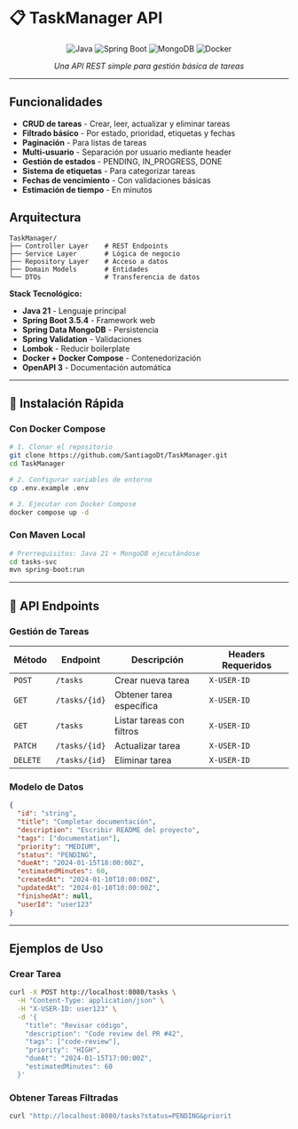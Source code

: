 # 📋 TaskManager API

<div align="center">

![Java](https://img.shields.io/badge/Java-21-orange?style=for-the-badge\&logo=java)
![Spring Boot](https://img.shields.io/badge/Spring%20Boot-3.5.4-green?style=for-the-badge\&logo=spring)
![MongoDB](https://img.shields.io/badge/MongoDB-Database-green?style=for-the-badge\&logo=mongodb)
![Docker](https://img.shields.io/badge/Docker-Ready-blue?style=for-the-badge\&logo=docker)

*Una API REST simple para gestión básica de tareas*


</div>

---

## Funcionalidades

* **CRUD de tareas** - Crear, leer, actualizar y eliminar tareas
* **Filtrado básico** - Por estado, prioridad, etiquetas y fechas
* **Paginación** - Para listas de tareas
* **Multi-usuario** - Separación por usuario mediante header
* **Gestión de estados** - PENDING, IN\_PROGRESS, DONE
* **Sistema de etiquetas** - Para categorizar tareas
* **Fechas de vencimiento** - Con validaciones básicas
* **Estimación de tiempo** - En minutos

## Arquitectura

```
TaskManager/
├── Controller Layer    # REST Endpoints
├── Service Layer       # Lógica de negocio  
├── Repository Layer    # Acceso a datos
├── Domain Models       # Entidades
└── DTOs                # Transferencia de datos
```

**Stack Tecnológico:**

* **Java 21** - Lenguaje principal
* **Spring Boot 3.5.4** - Framework web
* **Spring Data MongoDB** - Persistencia
* **Spring Validation** - Validaciones
* **Lombok** - Reducir boilerplate
* **Docker + Docker Compose** - Contenedorización
* **OpenAPI 3** - Documentación automática

---

<a id="instalacion"></a>

## 🚀 Instalación Rápida

### Con Docker Compose

```bash
# 1. Clonar el repositorio
git clone https://github.com/SantiagoDt/TaskManager.git
cd TaskManager

# 2. Configurar variables de entorno
cp .env.example .env

# 3. Ejecutar con Docker Compose
docker compose up -d
```

### Con Maven Local

```bash
# Prerrequisitos: Java 21 + MongoDB ejecutándose
cd tasks-svc
mvn spring-boot:run
```

---

<a id="api"></a>

## 📖 API Endpoints

### Gestión de Tareas

| Método   | Endpoint      | Descripción               | Headers Requeridos |
| -------- | ------------- | ------------------------- | ------------------ |
| `POST`   | `/tasks`      | Crear nueva tarea         | `X-USER-ID`        |
| `GET`    | `/tasks/{id}` | Obtener tarea específica  | `X-USER-ID`        |
| `GET`    | `/tasks`      | Listar tareas con filtros | `X-USER-ID`        |
| `PATCH`  | `/tasks/{id}` | Actualizar tarea          | `X-USER-ID`        |
| `DELETE` | `/tasks/{id}` | Eliminar tarea            | `X-USER-ID`        |

### Modelo de Datos

```json
{
  "id": "string",
  "title": "Completar documentación",
  "description": "Escribir README del proyecto",
  "tags": ["documentation"],
  "priority": "MEDIUM",
  "status": "PENDING",
  "dueAt": "2024-01-15T18:00:00Z",
  "estimatedMinutes": 60,
  "createdAt": "2024-01-10T10:00:00Z",
  "updatedAt": "2024-01-10T10:00:00Z",
  "finishedAt": null,
  "userId": "user123"
}
```

---

## Ejemplos de Uso

### Crear Tarea

```bash
curl -X POST http://localhost:8080/tasks \
  -H "Content-Type: application/json" \
  -H "X-USER-ID: user123" \
  -d '{
    "title": "Revisar código",
    "description": "Code review del PR #42",
    "tags": ["code-review"],
    "priority": "HIGH",
    "dueAt": "2024-01-15T17:00:00Z",
    "estimatedMinutes": 60
  }'
```

### Obtener Tareas Filtradas

```bash
curl "http://localhost:8080/tasks?status=PENDING&priorit
```
